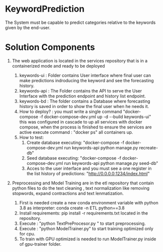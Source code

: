 # KeywordPrediction
The System must be capable to predict categories relative to the keywords given by the end-user.


# Solution Components
1. The web application is located in the services repository that is in a containerized mode and ready to be deployed
   1. keywords-ui : Folder contains User interface where final user can make predictions indroducing the keyword and see the forecasting history.
   2. keywords-api : The Folder contains the API to serve the User Interface with the prediction endpoint and history list endpoint.
   3. keywords-bd : The folder contains a Database where forecasting history is saved in order to show the final user when he needs it.
   4. How to deploy? : you must write a single command "docker-compose -f docker-compose-dev.yml up -d --build keywords-ui" this was configured in cascade to up all services with docker compose, when the process is finished to ensure the services are active execute command : "docker ps" all containers up.
   5. How to test:
         1. Create database executing: "docker-compose -f docker-compose-dev.yml  run keywords-api python manage.py recreate-db"
         2. Seed database executing: "docker-compose -f docker-compose-dev.yml   run keywords-api python manage.py seed-db"
         3. Acces to the user interface and you must see a one register in the list history of predictions: "http://0.0.0.0:1234/index.html"


  
2. Preprocessing and Model Training are in the etl repository that contain python files to do the text cleaning , text normalization like removing stopwords, expand contractions and text lenmatization.
   1. First is needed create a new conda environment variable with python 3.8 as interpreter:  conda create -n ETL python==3.8 
   2. Install requirements: pip install -r requirements.txt located in the repository.
   3. Execute : "python TextPreProcesor.py " to start preprocessing.
   4. Execute : "python ModelTrainer.py" to start training optimized only for cpu.
   5. To train with GPU optimized is needed to run ModelTrainer.py inside of gpu-trainer folder.


